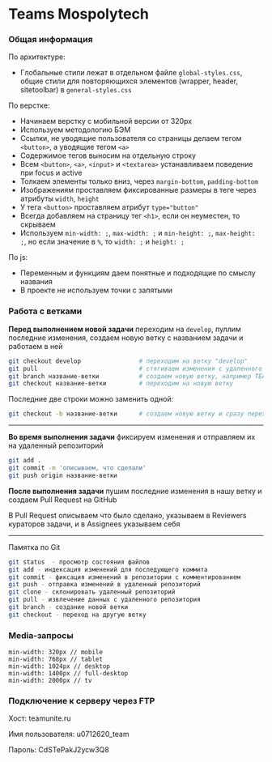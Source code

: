 # Teams Mospolytech

### Общая информация

По архитектуре:
- Глобальные стили лежат в отдельном файле `global-styles.css`, общие стили для повторяющихся элементов (wrapper, header, sitetoolbar) в `general-styles.css`

По верстке:
- Начинаем верстку с мобильной версии от 320px
- Используем методологию БЭМ
- Ссылки, не уводящие пользователя со страницы делаем тегом `<button>`, а уводящие тегом `<a>`
- Содержимое тегов выносим на отдельную строку
- Всем `<button>`, `<a>`, `<input>` и `<textarea>` устанавливаем поведение при focus и active
- Толкаем элементы только вниз, через `margin-bottom`, `padding-bottom`
- Изображениям проставляем фиксированные размеры в теге через атрибуты `width`, `height`
- У тега `<button>` проставляем атрибут `type="button"`
- Всегда добавляем на страницу тег `<h1>`, если он неуместен, то скрываем
- Используем `min-width: ;`, `max-width: ;` и `min-height: ;`, `max-height: ;`, но если значение в `%`, то `width: ;` и `height: ;`

По js:
- Переменным и функциям даем понятные и подходящие по смыслу названия
- В проекте не используем точки с запятыми

### Работа с ветками

**Перед выполнением новой задачи** переходим на `develop`,  пуллим последние изменения, создаем новую ветку с названием задачи и работаем в ней

```bash
git checkout develop                # переходим на ветку "develop"
git pull                            # стягиваем изменения с удаленного репозитория
git branch название-ветки           # создаем новую ветку, например TEAM-102
git checkout название-ветки         # переходим на новую ветку
```

Последние две строки можно заменить одной:

```bash
git checkout -b название-ветки      # создаем новую ветку и сразу переходим на нее
```

------------

**Во время выполнения задачи** фиксируем изменения и отправляем их на удаленный репозиторий

```bash
git add .
git commit -m 'описываем, что сделали'
git push origin название-ветки
```

**После выполнения задачи** пушим последние изменения в нашу ветку и создаем Pull Request на GitHub

В Pull Request описываем что было сделано, указываем в Reviewers кураторов задачи, и в Assignees указываем себя


------------

Памятка по Git

```bash
git status  - просмотр состояния файлов
git add - индексация изменений для последующего коммита
git commit - фиксация изменений в репозитории с комментированием
git push - отправка изменений в удаленный репозиторий
git clone - склонировать удаленный репозиторий
git pull - извлечение данных с удаленного репозитория
git branch - создание новой ветки
git checkout - переход на другую ветку
```

### Media-запросы

```
min-width: 320px // mobile
min-width: 768px // tablet
min-width: 1024px // desktop
min-width: 1400px // full-desktop
min-width: 2000px // tv
```

### Подключение к серверу через FTP
Хост: teamunite.ru

Имя пользователя: u0712620_team

Пароль: CdSTePakJ2ycw3Q8
